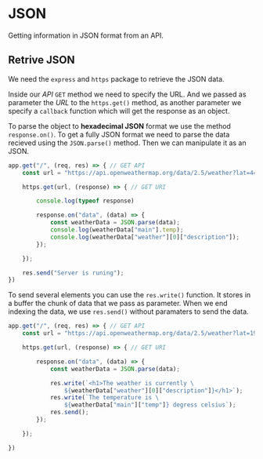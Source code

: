 # JSON

Getting information in JSON format from an API.

## Retrive JSON

We need the `express` and `https` package to retrieve the JSON data.

Inside our _API_ `GET` method we need to specify the URL. And we passed as parameter the _URL_ to the `https.get()` method, as another parameter we specify a `callback` function which will get the response as an object.

To parse the object to **hexadecimal JSON** format we use the method `response.on()`. To get a fully JSON format we need to parse the data recieved using the `JSON.parse()` method. Then we can manipulate it as an JSON.

```js
app.get("/", (req, res) => { // GET API
    const url = "https://api.openweathermap.org/data/2.5/weather?lat=44.34&lon=10.99&units=metric&appid=6dce802b863b346524296a0e590583dc";

    https.get(url, (response) => { // GET URI

        console.log(typeof response)

        response.on("data", (data) => {
            const weatherData = JSON.parse(data);
            console.log(weatherData["main"].temp);
            console.log(weatherData["weather"][0]["description"]);
        });

    });

    res.send("Server is runing");
})
```

To send several elements you can use the `res.write()` function. It stores in a buffer the chunk of data that we pass as parameter. When we end indexing the data, we use `res.send()` without paramaters to send the data.

```js
app.get("/", (req, res) => { // GET API
    const url = "https://api.openweathermap.org/data/2.5/weather?lat=19.42&lon=-99.12&units=metric&appid=6dce802b863b346524296a0e590583dc";

    https.get(url, (response) => { // GET URI

        response.on("data", (data) => {
            const weatherData = JSON.parse(data);

            res.write(`<h1>The weather is currently \
                ${weatherData["weather"][0]["description"]}</h1>`);
            res.write(`The temperature is \
                ${weatherData["main"]["temp"]} degress celsius`);
            res.send();
        });

    });

})
```
